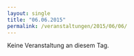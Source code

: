 ```yaml
---
layout: single
title: "06.06.2015"
permalink: /veranstaltungen/2015/06/06/
---
```


Keine Veranstaltung an diesem Tag.
